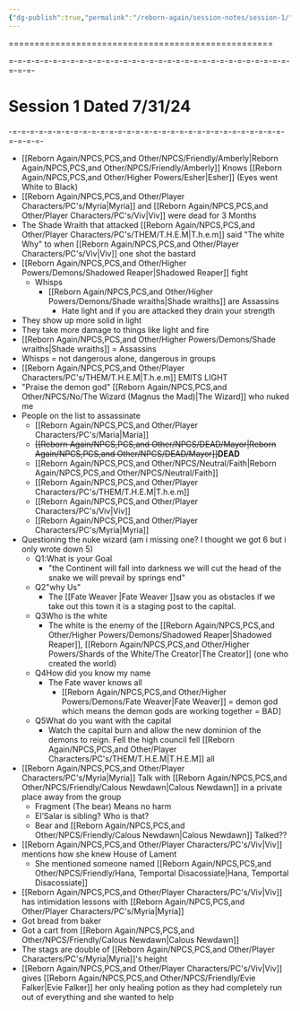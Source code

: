 ```yaml
---
{"dg-publish":true,"permalink":"/reborn-again/session-notes/session-1/"}
---
```


===================================================

=-=-=-=-=-=-=-=-=-=-=-=-=-=-=-=-=-=-=-=-=-=-=-=-=-=-=-=-=-=-=-=-=-=-=-

# Session 1 Dated 7/31/24

-=-=-=-=-=-=-=-=-=-=-=-=-=-=-=-=-=-=-=-=-=-=-=-=-=-=-=-=-=-=-=-=-=-=-=-

- [[Reborn Again/NPCS,PCS,and Other/NPCS/Friendly/Amberly\|Reborn Again/NPCS,PCS,and Other/NPCS/Friendly/Amberly]] Knows [[Reborn Again/NPCS,PCS,and Other/Higher Powers/Esher\|Esher]] (Eyes went White to Black)
- [[Reborn Again/NPCS,PCS,and Other/Player Characters/PC's/Myria\|Myria]] and [[Reborn Again/NPCS,PCS,and Other/Player Characters/PC's/Viv\|Viv]] were dead for 3 Months
- The Shade Wraith that attacked [[Reborn Again/NPCS,PCS,and Other/Player Characters/PC's/THEM/T.H.E.M\|T.h.e.m]] said "The white Why" to when [[Reborn Again/NPCS,PCS,and Other/Player Characters/PC's/Viv\|Viv]] one shot the bastard
- [[Reborn Again/NPCS,PCS,and Other/Higher Powers/Demons/Shadowed Reaper\|Shadowed Reaper]] fight
    - Whisps
        - [[Reborn Again/NPCS,PCS,and Other/Higher Powers/Demons/Shade wraiths\|Shade wraiths]] are Assassins
            - Hate light and if you are attacked they drain your strength
- They show up more solid in light
- They take more damage to things like light and fire
- [[Reborn Again/NPCS,PCS,and Other/Higher Powers/Demons/Shade wraiths\|Shade wraiths]] = Assassins
- Whisps = not dangerous alone, dangerous in groups
- [[Reborn Again/NPCS,PCS,and Other/Player Characters/PC's/THEM/T.H.E.M\|T.h.e.m]] EMITS LIGHT
- "Praise the demon god" [[Reborn Again/NPCS,PCS,and Other/NPCS/No/The Wizard (Magnus the Mad)\|The Wizard]] who nuked me
- People on the list to assassinate
    - [[Reborn Again/NPCS,PCS,and Other/Player Characters/PC's/Maria\|Maria]]
    - ~~[[Reborn Again/NPCS,PCS,and Other/NPCS/DEAD/Mayor\|Reborn Again/NPCS,PCS,and Other/NPCS/DEAD/Mayor]]~~**DEAD**
    - [[Reborn Again/NPCS,PCS,and Other/NPCS/Neutral/Faith\|Reborn Again/NPCS,PCS,and Other/NPCS/Neutral/Faith]]
    - [[Reborn Again/NPCS,PCS,and Other/Player Characters/PC's/THEM/T.H.E.M\|T.h.e.m]]
    - [[Reborn Again/NPCS,PCS,and Other/Player Characters/PC's/Viv\|Viv]]
    - [[Reborn Again/NPCS,PCS,and Other/Player Characters/PC's/Myria\|Myria]]
- Questioning the nuke wizard (am i missing one? I thought we got 6 but i only wrote down 5)
    - Q1:What is your Goal
        - "the Continent will fall into darkness we will cut the head of the snake we will prevail by springs end"
    - Q2"why Us"
        - The [[Fate Weaver \|Fate Weaver ]]saw you as obstacles if we take out this town it is a staging post to the capital.
    - Q3Who is the white
        - The white is the enemy of the [[Reborn Again/NPCS,PCS,and Other/Higher Powers/Demons/Shadowed Reaper\|Shadowed Reaper]], [[Reborn Again/NPCS,PCS,and Other/Higher Powers/Shards of the White/The Creator\|The Creator]] (one who created the world)
    - Q4How did you know my name
        - The Fate waver knows all
            - [[Reborn Again/NPCS,PCS,and Other/Higher Powers/Demons/Fate Weaver\|Fate Weaver]] = demon god which means the demon gods are working together = BAD]
    - Q5What do you want with the capital
        - Watch the capital burn and allow the new dominion of the demons to reign. Fell the high council fell [[Reborn Again/NPCS,PCS,and Other/Player Characters/PC's/THEM/T.H.E.M\|T.H.E.M]] all
- [[Reborn Again/NPCS,PCS,and Other/Player Characters/PC's/Myria\|Myria]] Talk with [[Reborn Again/NPCS,PCS,and Other/NPCS/Friendly/Calous Newdawn\|Calous Newdawn]] in a private place away from the group
    - Fragment (The bear) Means no harm
    - El’Salar is sibling? Who is that?
    - Bear and [[Reborn Again/NPCS,PCS,and Other/NPCS/Friendly/Calous Newdawn\|Calous Newdawn]] Talked??
- [[Reborn Again/NPCS,PCS,and Other/Player Characters/PC's/Viv\|Viv]] mentions how she knew House of Lament
    - She mentioned someone named [[Reborn Again/NPCS,PCS,and Other/NPCS/Friendly/Hana, Temportal Disacossiate\|Hana, Temportal Disacossiate]]
- [[Reborn Again/NPCS,PCS,and Other/Player Characters/PC's/Viv\|Viv]] has intimidation lessons with [[Reborn Again/NPCS,PCS,and Other/Player Characters/PC's/Myria\|Myria]]
- Got bread from baker
- Got a cart from [[Reborn Again/NPCS,PCS,and Other/NPCS/Friendly/Calous Newdawn\|Calous Newdawn]]
- The stags are double of [[Reborn Again/NPCS,PCS,and Other/Player Characters/PC's/Myria\|Myria]]'s height
- [[Reborn Again/NPCS,PCS,and Other/Player Characters/PC's/Viv\|Viv]] gives [[Reborn Again/NPCS,PCS,and Other/NPCS/Friendly/Evie Falker\|Evie Falker]] her only healing potion as they had completely run out of everything and she wanted to help
